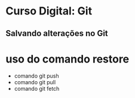 #  Curso Digital: Git
## Salvando alterações no Git
# uso do comando restore
* comando git push
* comando git pull
* comando git fetch
